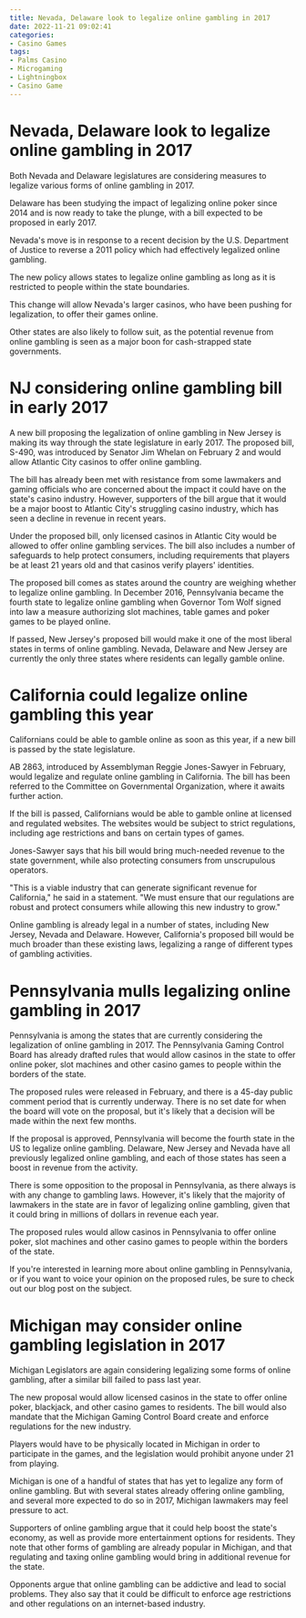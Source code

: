 ```yaml
---
title: Nevada, Delaware look to legalize online gambling in 2017
date: 2022-11-21 09:02:41
categories:
- Casino Games
tags:
- Palms Casino
- Microgaming
- Lightningbox
- Casino Game
---
```



#  Nevada, Delaware look to legalize online gambling in 2017

Both Nevada and Delaware legislatures are considering measures to legalize various forms of online gambling in 2017.

Delaware has been studying the impact of legalizing online poker since 2014 and is now ready to take the plunge, with a bill expected to be proposed in early 2017.

Nevada's move is in response to a recent decision by the U.S. Department of Justice to reverse a 2011 policy which had effectively legalized online gambling.

The new policy allows states to legalize online gambling as long as it is restricted to people within the state boundaries.

This change will allow Nevada's larger casinos, who have been pushing for legalization, to offer their games online.

Other states are also likely to follow suit, as the potential revenue from online gambling is seen as a major boon for cash-strapped state governments.

#  NJ considering online gambling bill in early 2017

A new bill proposing the legalization of online gambling in New Jersey is making its way through the state legislature in early 2017. The proposed bill, S-490, was introduced by Senator Jim Whelan on February 2 and would allow Atlantic City casinos to offer online gambling.

The bill has already been met with resistance from some lawmakers and gaming officials who are concerned about the impact it could have on the state's casino industry. However, supporters of the bill argue that it would be a major boost to Atlantic City's struggling casino industry, which has seen a decline in revenue in recent years.

Under the proposed bill, only licensed casinos in Atlantic City would be allowed to offer online gambling services. The bill also includes a number of safeguards to help protect consumers, including requirements that players be at least 21 years old and that casinos verify players' identities.

The proposed bill comes as states around the country are weighing whether to legalize online gambling. In December 2016, Pennsylvania became the fourth state to legalize online gambling when Governor Tom Wolf signed into law a measure authorizing slot machines, table games and poker games to be played online.

If passed, New Jersey's proposed bill would make it one of the most liberal states in terms of online gambling. Nevada, Delaware and New Jersey are currently the only three states where residents can legally gamble online.

#  California could legalize online gambling this year

Californians could be able to gamble online as soon as this year, if a new bill is passed by the state legislature.

AB 2863, introduced by Assemblyman Reggie Jones-Sawyer in February, would legalize and regulate online gambling in California. The bill has been referred to the Committee on Governmental Organization, where it awaits further action.

If the bill is passed, Californians would be able to gamble online at licensed and regulated websites. The websites would be subject to strict regulations, including age restrictions and bans on certain types of games.

Jones-Sawyer says that his bill would bring much-needed revenue to the state government, while also protecting consumers from unscrupulous operators.

"This is a viable industry that can generate significant revenue for California," he said in a statement. "We must ensure that our regulations are robust and protect consumers while allowing this new industry to grow."

Online gambling is already legal in a number of states, including New Jersey, Nevada and Delaware. However, California's proposed bill would be much broader than these existing laws, legalizing a range of different types of gambling activities.

#  Pennsylvania mulls legalizing online gambling in 2017

Pennsylvania is among the states that are currently considering the legalization of online gambling in 2017. The Pennsylvania Gaming Control Board has already drafted rules that would allow casinos in the state to offer online poker, slot machines and other casino games to people within the borders of the state.

The proposed rules were released in February, and there is a 45-day public comment period that is currently underway. There is no set date for when the board will vote on the proposal, but it's likely that a decision will be made within the next few months.

If the proposal is approved, Pennsylvania will become the fourth state in the US to legalize online gambling. Delaware, New Jersey and Nevada have all previously legalized online gambling, and each of those states has seen a boost in revenue from the activity.

There is some opposition to the proposal in Pennsylvania, as there always is with any change to gambling laws. However, it's likely that the majority of lawmakers in the state are in favor of legalizing online gambling, given that it could bring in millions of dollars in revenue each year.

The proposed rules would allow casinos in Pennsylvania to offer online poker, slot machines and other casino games to people within the borders of the state.

If you're interested in learning more about online gambling in Pennsylvania, or if you want to voice your opinion on the proposed rules, be sure to check out our blog post on the subject.

#  Michigan may consider online gambling legislation in 2017

Michigan Legislators are again considering legalizing some forms of online gambling, after a similar bill failed to pass last year.

The new proposal would allow licensed casinos in the state to offer online poker, blackjack, and other casino games to residents. The bill would also mandate that the Michigan Gaming Control Board create and enforce regulations for the new industry.

Players would have to be physically located in Michigan in order to participate in the games, and the legislation would prohibit anyone under 21 from playing.

Michigan is one of a handful of states that has yet to legalize any form of online gambling. But with several states already offering online gambling, and several more expected to do so in 2017, Michigan lawmakers may feel pressure to act.

 Supporters of online gambling argue that it could help boost the state's economy, as well as provide more entertainment options for residents. They note that other forms of gambling are already popular in Michigan, and that regulating and taxing online gambling would bring in additional revenue for the state.

Opponents argue that online gambling can be addictive and lead to social problems. They also say that it could be difficult to enforce age restrictions and other regulations on an internet-based industry.